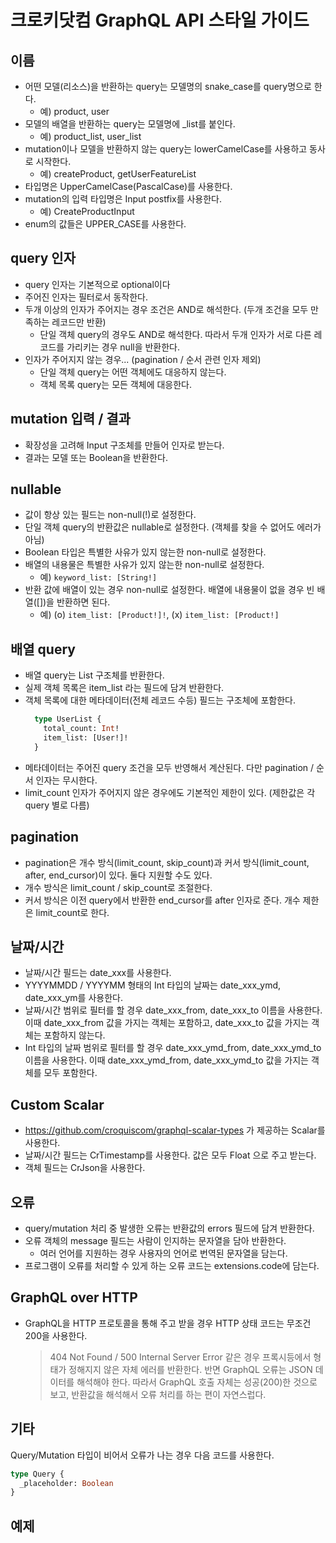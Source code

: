 # 크로키닷컴 GraphQL API 스타일 가이드

## 이름

- 어떤 모델(리소스)을 반환하는 query는 모델명의 snake_case를 query명으로 한다.
  - 예) product, user
- 모델의 배열을 반환하는 query는 모델명에 \_list를 붙인다.
  - 예) product_list, user_list
- mutation이나 모델을 반환하지 않는 query는 lowerCamelCase를 사용하고 동사로 시작한다.
  - 예) createProduct, getUserFeatureList
- 타입명은 UpperCamelCase(PascalCase)를 사용한다.
- mutation의 입력 타입명은 Input postfix를 사용한다.
  - 예) CreateProductInput
- enum의 값들은 UPPER_CASE를 사용한다.

## query 인자

- query 인자는 기본적으로 optional이다
- 주어진 인자는 필터로서 동작한다.
- 두개 이상의 인자가 주어지는 경우 조건은 AND로 해석한다. (두개 조건을 모두 만족하는 레코드만 반환)
  - 단일 객체 query의 경우도 AND로 해석한다. 따라서 두개 인자가 서로 다른 레코드를 가리키는 경우 null을 반환한다.
- 인자가 주어지지 않는 경우... (pagination / 순서 관련 인자 제외)
  - 단일 객체 query는 어떤 객체에도 대응하지 않는다.
  - 객체 목록 query는 모든 객체에 대응한다.

## mutation 입력 / 결과

- 확장성을 고려해 Input 구조체를 만들어 인자로 받는다.
- 결과는 모델 또는 Boolean을 반환한다.

## nullable

- 값이 항상 있는 필드는 non-null(!)로 설정한다.
- 단일 객체 query의 반환값은 nullable로 설정한다. (객체를 찾을 수 없어도 에러가 아님)
- Boolean 타입은 특별한 사유가 있지 않는한 non-null로 설정한다.
- 배열의 내용물은 특별한 사유가 있지 않는한 non-null로 설정한다.
  - 예) `keyword_list: [String!]`
- 반환 값에 배열이 있는 경우 non-null로 설정한다. 배열에 내용물이 없을 경우 빈 배열([])을 반환하면 된다.
  - 예) (o) `item_list: [Product!]!`, (x) `item_list: [Product!]`

## 배열 query

- 배열 query는 List 구조체를 반환한다.
- 실제 객체 목록은 item_list 라는 필드에 담겨 반환한다.
- 객체 목록에 대한 메타데이터(전체 레코드 수등) 필드는 구조체에 포함한다.
  ```graphql
    type UserList {
      total_count: Int!
      item_list: [User!]!
    }
  ```
- 메타데이터는 주어진 query 조건을 모두 반영해서 계산된다. 다만 pagination / 순서 인자는 무시한다.
- limit_count 인자가 주어지지 않은 경우에도 기본적인 제한이 있다. (제한값은 각 query 별로 다름)

## pagination

- pagination은 개수 방식(limit_count, skip_count)과 커서 방식(limit_count, after, end_cursor)이 있다. 둘다 지원할 수도 있다.
- 개수 방식은 limit_count / skip_count로 조절한다.
- 커서 방식은 이전 query에서 반환한 end_cursor를 after 인자로 준다. 개수 제한은 limit_count로 한다.

## 날짜/시간

- 날짜/시간 필드는 date_xxx를 사용한다.
- YYYYMMDD / YYYYMM 형태의 Int 타입의 날짜는 date_xxx_ymd, date_xxx_ym를 사용한다.
- 날짜/시간 범위로 필터를 할 경우 date_xxx_from, date_xxx_to 이름을 사용한다. 이때 date_xxx_from 값을 가지는 객체는 포함하고, date_xxx_to 값을 가지는 객체는 포함하지 않는다.
- Int 타입의 날짜 범위로 필터를 할 경우 date_xxx_ymd_from, date_xxx_ymd_to 이름을 사용한다. 이때 date_xxx_ymd_from, date_xxx_ymd_to 값을 가지는 객체를 모두 포함한다.

## Custom Scalar

- https://github.com/croquiscom/graphql-scalar-types 가 제공하는 Scalar를 사용한다.
- 날짜/시간 필드는 CrTimestamp를 사용한다. 값은 모두 Float 으로 주고 받는다.
- 객체 필드는 CrJson을 사용한다.

## 오류

- query/mutation 처리 중 발생한 오류는 반환값의 errors 필드에 담겨 반환한다.
- 오류 객체의 message 필드는 사람이 인지하는 문자열을 담아 반환한다.
  - 여러 언어를 지원하는 경우 사용자의 언어로 번역된 문자열을 담는다.
- 프로그램이 오류를 처리할 수 있게 하는 오류 코드는 extensions.code에 담는다.

## GraphQL over HTTP

- GraphQL을 HTTP 프로토콜을 통해 주고 받을 경우 HTTP 상태 코드는 무조건 200을 사용한다.
  > 404 Not Found / 500 Internal Server Error 같은 경우 프록시등에서 형태가 정해지지 않은 자체 에러를 반환한다.
  > 반면 GraphQL 오류는 JSON 데이터를 해석해야 한다.
  > 따라서 GraphQL 호출 자체는 성공(200)한 것으로 보고, 반환값을 해석해서 오류 처리를 하는 편이 자연스럽다.

## 기타

Query/Mutation 타입이 비어서 오류가 나는 경우 다음 코드를 사용한다.

```graphql
type Query {
  _placeholder: Boolean
}
```

## 예제
